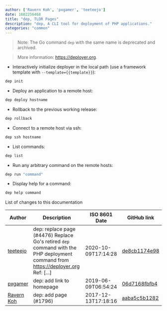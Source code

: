 ```yaml
---
author: ['Ravern Koh', 'pxgamer', 'teeteejo']
date: 1602256468
title: "dep, TLDR Pages"
description: "dep, A CLI tool for deployment of PHP applications."
categories: "common"
---
```

> Note: The Go command `dep` with the same name is deprecated and archived.

> More information: <https://deployer.org>.

- Interactively initialize deployer in the local path (use a framework template with `--template={{template}}`):

```bash
dep init
```

- Deploy an application to a remote host:

```bash
dep deploy hostname
```

- Rollback to the previous working release:

```bash
dep rollback
```

- Connect to a remote host via ssh:

```bash
dep ssh hostname
```

- List commands:

```bash
dep list
```

- Run any arbitrary command on the remote hosts:

```bash
dep run "command"
```

- Display help for a command:

```bash
dep help command
```
List of changes to this documentation


Author | Description | ISO 8601 Date | GitHub link
------|-----|-----|-----
[teeteejo](mailto:72230915+teeteejo@users.noreply.github.com) | dep: replace page (#4476) Replace Go's retired `dep` command with the PHP deployment command from https://deployer.org Ref: [...] | 2020-10-09T17:14:28 | [de8cb1174e98](https://github.com/tldr-pages/tldr/commit/de8cb1174e9849ba5b33626613a6373b64aa704d)
[pxgamer](mailto:owzie123@gmail.com) | dep: add link to homepage | 2019-06-09T06:54:24 | [06d7168fbfb4](https://github.com/tldr-pages/tldr/commit/06d7168fbfb41f79e6b3c922104701d67fb2edd5)
[Ravern Koh](mailto:22592318+ravernkoh@users.noreply.github.com) | dep: add page (#1796) | 2017-12-13T17:18:16 | [aaba5c5b1282](https://github.com/tldr-pages/tldr/commit/aaba5c5b1282a5b28158e137ee8e8d153b69741c)

